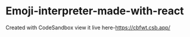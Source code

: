 # Emoji-interpreter-made-with-react
Created with CodeSandbox
view it live here-https://cbfwt.csb.app/
